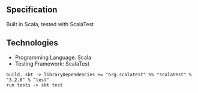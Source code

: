 ## Specification

Built in Scala, tested with ScalaTest

## Technologies

- Programming Language: Scala
- Testing Framework: ScalaTest

```
build. sbt -> libraryDependencies += "org.scalatest" %% "scalatest" % "3.2.0" % "test"
run tests -> sbt test

```



